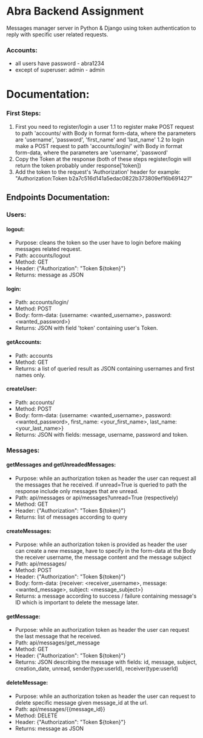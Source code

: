 # Abra Backend Assignment
Messages manager server in Python & Django using token authentication to reply with specific user related requests.
### Accounts:
* all users have password - abra1234
* except of superuser: admin - admin

# Documentation:
### First Steps: 
1. First you need to register/login a user
1.1 to register make POST request to path 'accounts/ with Body in format form-data, where the parameters are 'username', 'password', 'first_name' and 'last_name'
1.2 to login make a POST request to path 'accounts/login/' with Body in format form-data, where the parameters are 'username', 'password'
2. Copy the Token at the response (both of these steps register/login will return the token probably under response['token])
3. Add the token to the request's 'Authorization' header for example:
"Authorization:Token b2a7c516d141a5edac0822b373809ef16b691427"

## Endpoints Documentation:
### Users:
#### logout: 
* Purpose: cleans the token so the user have to login before making messages related request.
* Path: accounts/logout
* Method: GET
* Header: {"Authorization": "Token ${token}"}
* Returns: message as JSON

#### login: 
* Path: accounts/login/
* Method: POST
* Body: form-data: {username: <wanted_username>, password: <wanted_password>}
* Returns: JSON with field 'token' containing user's Token.

#### getAccounts: 
* Path: accounts
* Method: GET
* Returns: a list of queried result as JSON containing usernames and first names only.

#### createUser: 
* Path: accounts/
* Method: POST
* Body: form-data:  {username: <wanted_username>, password: <wanted_password>, first_name: <your_first_name>, last_name: <your_last_name>}
* Returns: JSON with fields: message, username, password and token.

### Messages:
#### getMessages and getUnreadedMessages: 
* Purpose: while an authorization token as header the user can request all the messages that he received. if unread=True is queried to path the response include only messages that are unread.
* Path: api/messages or api/messages?unread=True (respectively)
* Method: GET
* Header: {"Authorization": "Token ${token}"}
* Returns: list of messages according to query

#### createMessages: 
* Purpose: while an authorization token is provided as header the user can create a new message, have to specify in the form-data at the Body the receiver username, the message content and the message subject
* Path: api/messages/
* Method: POST
* Header: {"Authorization": "Token ${token}"}
* Body: form-data:  {receiver: <receiver_username>, message: <wanted_message>, subject: <message_subject>}
* Returns: a message according to success / failure containing message's ID which is important to delete the message later.

#### getMessage: 
* Purpose: while an authorization token as header the user can request the last message that he received.
* Path: api/messages/get_message
* Method: GET
* Header: {"Authorization": "Token ${token}"}
* Returns: JSON describing the message with fields: id, message, subject, creation_date, unread, sender(type:userId), receiver(type:userId)

#### deleteMessage: 
* Purpose: while an authorization token as header the user can request to delete specific message given message_id at the url.
* Path: api/messages/{{message_id}}
* Method: DELETE
* Header: {"Authorization": "Token ${token}"}
* Returns: message as JSON
